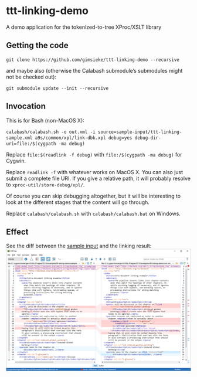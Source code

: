 # ttt-linking-demo
A demo application for the tokenized-to-tree XProc/XSLT library

## Getting the code

```
git clone https://github.com/gimsieke/ttt-linking-demo --recursive
```

and maybe also (otherwise the Calabash submodule’s submodules might not be checked out):

```
git submodule update --init --recursive
```

## Invocation

This is for Bash (non-MacOS X):

```
calabash/calabash.sh -o out.xml -i source=sample-input/ttt-linking-sample.xml a9s/common/xpl/link-dbk.xpl debug=yes debug-dir-uri=file:/$(cygpath -ma debug)
```

Replace `file:$(readlink -f debug)` with `file:/$(cygpath -ma debug)` for Cygwin.

Replace `readlink -f` with whatever works on MacOS X. You can also just submit a complete file URI. If you give a relative path, it will probably resolve to `xproc-util/store-debug/xpl/`.

Of course you can skip debugging altogether, but it will be interesting to look at the different stages that the content will go through.

Replace `calabash/calabash.sh` with `calabash/calabash.bat` on Windows.

## Effect

See the diff between the [sample input](https://github.com/gimsieke/ttt-linking-demo/tree/master/sample-input) and the linking result:
![diff](https://raw.githubusercontent.com/gimsieke/ttt-linking-demo/master/sample-input/diff.png)
